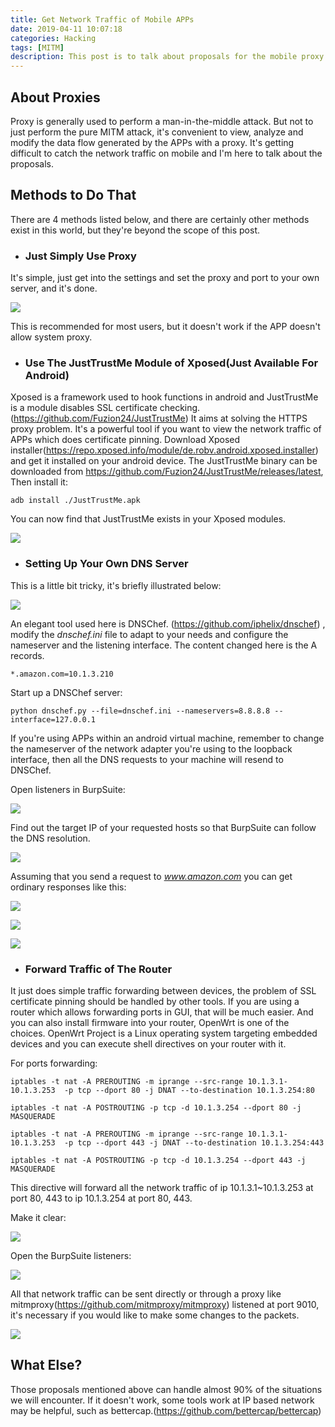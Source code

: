 ```yaml
---
title: Get Network Traffic of Mobile APPs
date: 2019-04-11 10:07:18
categories: Hacking
tags: [MITM]
description: This post is to talk about proposals for the mobile proxy problem. The network traffic of mobile APPs can be generally forwarded via system proxy. But what if it doesn't work?
---
```

## About Proxies
Proxy is generally used to perform a man-in-the-middle attack. But not to just perform the pure MITM attack, it's convenient to view, analyze and modify the data flow generated by the APPs with a proxy. It's getting difficult to catch the network traffic on mobile and I'm here to talk about the proposals.

## Methods to Do That
There are 4 methods listed below, and there are certainly other methods exist in this world, but they're beyond the scope of this post.

- ### Just Simply Use Proxy

It's simple, just get into the settings and set the proxy and port to your own server, and it's done.

![](https://media.githubusercontent.com/media/recursively/recursively.github.io/hexo/source/pics/4-1.png)

This is recommended for most users, but it doesn't work if the APP doesn't allow system proxy. 

- ### Use The JustTrustMe Module of Xposed(Just Available For Android)

Xposed is a framework used to hook functions in android and JustTrustMe is a module disables SSL certificate checking. (https://github.com/Fuzion24/JustTrustMe)
It aims at solving the HTTPS proxy problem. It's a powerful tool if you want to view the network traffic of APPs which does certificate pinning.
Download Xposed installer(https://repo.xposed.info/module/de.robv.android.xposed.installer) and get it installed on your android device. The JustTrustMe binary can be downloaded from https://github.com/Fuzion24/JustTrustMe/releases/latest, Then install it:
```shell
adb install ./JustTrustMe.apk
```
You can now find that JustTrustMe exists in your Xposed modules.

![](https://media.githubusercontent.com/media/recursively/recursively.github.io/hexo/source/pics/4-2.png)

- ### Setting Up Your Own DNS Server

This is a little bit tricky, it's briefly illustrated below:

![](https://media.githubusercontent.com/media/recursively/recursively.github.io/hexo/source/pics/4-6.png)

An elegant tool used here is DNSChef. (https://github.com/iphelix/dnschef) , modify the _dnschef.ini_ file to adapt to your needs and configure the nameserver and the listening interface. The content changed here is the A records.

```shell
*.amazon.com=10.1.3.210
```

Start up a DNSChef server:

```shell
python dnschef.py --file=dnschef.ini --nameservers=8.8.8.8 --interface=127.0.0.1
```
If you're using APPs within an android virtual machine, remember to change the nameserver of the network adapter you're using to the loopback interface, then all the DNS requests to your machine will resend to DNSChef.

Open listeners in BurpSuite:

![](https://media.githubusercontent.com/media/recursively/recursively.github.io/hexo/source/pics/4-7.png)

Find out the target IP of your requested hosts so that BurpSuite can follow the DNS resolution.

![](https://media.githubusercontent.com/media/recursively/recursively.github.io/hexo/source/pics/4-5.png)

Assuming that you send a request to _www.amazon.com_ you can get ordinary responses like this:

![](https://media.githubusercontent.com/media/recursively/recursively.github.io/hexo/source/pics/4-4.png)

![](https://media.githubusercontent.com/media/recursively/recursively.github.io/hexo/source/pics/4-3.png)

![](https://media.githubusercontent.com/media/recursively/recursively.github.io/hexo/source/pics/4-8.png)

- ### Forward Traffic of The Router

It just does simple traffic forwarding between devices, the problem of SSL certificate pinning should be handled by other tools.
If you are using a router which allows forwarding ports in GUI, that will be much easier. And you can also install firmware into your router, OpenWrt is one of the choices. OpenWrt Project is a Linux operating system targeting embedded devices and you can execute shell directives on your router with it.

For ports forwarding:

```shell
iptables -t nat -A PREROUTING -m iprange --src-range 10.1.3.1-10.1.3.253  -p tcp --dport 80 -j DNAT --to-destination 10.1.3.254:80

iptables -t nat -A POSTROUTING -p tcp -d 10.1.3.254 --dport 80 -j MASQUERADE

iptables -t nat -A PREROUTING -m iprange --src-range 10.1.3.1-10.1.3.253  -p tcp --dport 443 -j DNAT --to-destination 10.1.3.254:443

iptables -t nat -A POSTROUTING -p tcp -d 10.1.3.254 --dport 443 -j MASQUERADE
```
This directive will forward all the network traffic of ip 10.1.3.1~10.1.3.253 at port 80, 443 to ip 10.1.3.254 at port 80, 443.

Make it clear:

![](https://media.githubusercontent.com/media/recursively/recursively.github.io/hexo/source/pics/4-9.png)

Open the BurpSuite listeners:

![](https://media.githubusercontent.com/media/recursively/recursively.github.io/hexo/source/pics/4-10.png)

All that network traffic can be sent directly or through a proxy like mitmproxy(https://github.com/mitmproxy/mitmproxy) listened at port 9010, it's necessary if you would like to make some changes to the packets.

![](https://media.githubusercontent.com/media/recursively/recursively.github.io/hexo/source/pics/4-11.png)

## What Else?
Those proposals mentioned above can handle almost 90% of the situations we will encounter. If it doesn't work, some tools work at IP based network may be helpful, such as bettercap.(https://github.com/bettercap/bettercap)
